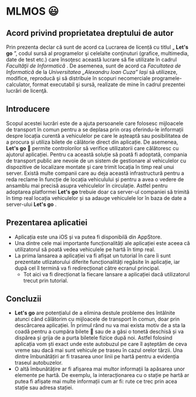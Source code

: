 # MLMOS   :smiley:
## Acord privind proprietatea dreptului de autor 
Prin prezenta declar că sunt de acord ca Lucrarea de licență cu titlul „ **Let's go** ”,
codul sursă al programelor şi celelalte conţinuturi (grafice, multimedia, date de test etc.)
care însoţesc această lucrare să fie utilizate în cadrul *Facultăţii de Informatică* .
De asemenea, sunt de acord ca *Facultatea de Informatică* de la *Universitatea
„Alexandru Ioan Cuza” Iași* să utilizeze, modifice, reproducă şi să distribuie în scopuri
necomerciale programele-calculator, format executabil şi sursă, realizate de mine în cadrul
prezentei lucrări de licenţă.

## Introducere
Scopul acestei lucrări este de a ajuta persoanele care folosesc mijloacele de transport
în comun pentru a se deplasa prin oraș oferindu-le informații despre locația curentă a
vehiculelor pe care le așteaptă sau posibilitatea de a procura și utiliza bilete de călătorie direct
din aplicație.
De asemenea, **Let's go :bus:** permite controlorilor să verifice utilizatorii care călătoresc
cu ajutorul aplicației.
Pentru ca această soluție să poată fi adoptată, compania de transport public are nevoie
de un sistem de gestionare al vehiculelor cu dispozitive de localizare montate și care
trimit locația în timp real unui server. Există multe companii care au deja această infrastructură
pentru a reda reclame în funcție de locația vehiculului și pentru a avea o vedere de ansamblu
mai precisă asupra vehiculelor în circulație. Astfel pentru adoptarea platformei **Let's go**
trebuie doar ca server-ul companiei să trimită în timp real locația
vehiculelor și sa adauge vehiculele lor în baza de date a server-ului **Let's go** .

## Prezentarea aplicatiei

- Aplicația este una iOS și va putea fi disponibilă din AppStore. 
- Una dintre cele mai importante funcționalități ale aplicației este aceea că utilizatorul
să poată vedea vehiculele pe hartă în timp real. 
- La prima lansarea a aplicației va fi afișat un tutorial în care îi sunt prezentate utlizatorului diferite funcționalități regăsite în aplicație, iar după cel îl termină	va fi redirecționat către ecranul principal. 
    - Tot aici va fi direcționat la fiecare lansare a aplicației dacă utilizatorul trecut prin tutorial.



## Concluzii

- **Let's go** are potențialul de a elimina destule probleme des întâlnite atunci când
călătorim cu mijloacele de transport în comun, doar prin descărcarea aplicației. În primul rând
nu va mai exista motiv de a sta la coadă pentru a cumpăra bilete :ticket: sau de a găsi o tonetă
deschisă și va dispărea și grija de a purta biletele fizice după noi.
Astfel folosind aplicația vom ști exact unde este autobuzul pe care îl așteptăm de ceva
vreme sau dacă mai sunt vehicule pe traseu în cazul orelor târzii.
Una dintre îmbunătățiri ar fi trasarea unor linii pe hartă pentru a evidenția traseul
autobuzelor. 
- O altă îmbunătățire ar fi afișarea mai multor informații la apăsarea unor elemente
pe hartă. De exemplu, la interacționarea cu o stație pe hartă ar putea fi afișate mai
multe informații cum ar fi: rute ce trec prin acea stație sau adresa stației.
